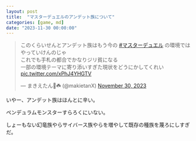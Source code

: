 ```yaml
---
layout: post
title:  "マスターデュエルのアンデット族について"
categories: [game, md]
date: "2023-11-30 00:00:00"
---
```


<blockquote class="twitter-tweet tw-align-center"><p lang="ja" dir="ltr">このくらいせんとアンデット族はもう今の <a href="https://twitter.com/hashtag/%E3%83%9E%E3%82%B9%E3%82%BF%E3%83%BC%E3%83%87%E3%83%A5%E3%82%A8%E3%83%AB?src=hash&amp;ref_src=twsrc%5Etfw">#マスターデュエル</a> の環境ではやっていけんのじゃ<br>これでも手札の都合でかなりジリ貧になる<br>一部の環境テーマに寄り添いすぎた現状をどうにかしてくれい <a href="https://t.co/xPhJ4YHGTV">pic.twitter.com/xPhJ4YHGTV</a></p>&mdash; まきえたん🥦☘️ (@makietanX) <a href="https://twitter.com/makietanX/status/1730152606033690761?ref_src=twsrc%5Etfw">November 30, 2023</a></blockquote> <script async src="https://platform.twitter.com/widgets.js" charset="utf-8"></script>

いやー、アンデット族はほんとに辛い。

ペンデュラムモンスターすらろくにいない。

しょーもない幻竜族やらサイバース族やらを増やして既存の種族を蔑ろにしすぎだ。


